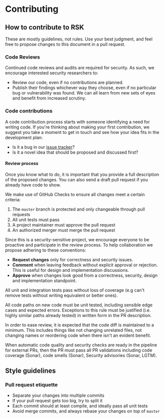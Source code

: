 # Contributing

## How to contribute to RSK

These are mostly guidelines, not rules. Use your best judgment, and feel free to propose changes to this document in a pull request.

### Code Reviews

Continued code reviews and audits are required for security. As such, we encourage interested security researchers to:

- Review our code, even if no contributions are planned.
- Publish their findings whichever way they choose, even if no particular bug or vulnerability was found. We can all learn from new sets of eyes and benefit from increased scrutiny.

### Code contributions

A code contribution process starts with someone identifying a need for writing code. If you're thinking about making your first contribution, we suggest you take a moment to get in touch and see how your idea fits in the development plan:

- Is it a bug in our [issue tracker](https://github.com/rsksmart/liquidity-bridge-contract/issues)?
- Is it a novel idea that should be proposed and discussed first?

#### Review process

Once you know what to do, it is important that you provide a full description of the proposed changes. You can also send a draft pull request if you already have code to show.

We make use of GitHub Checks to ensure all changes meet a certain criteria:

1. The `master` branch is protected and only changeable through pull requests
2. All unit tests must pass
3. A project maintainer must approve the pull request
4. An authorized merger must merge the pull request

Since this is a security-sensitive project, we encourage everyone to be proactive and participate in the review process. To help collaboration we propose adhering to these conventions:

- **Request changes** only for correctness and security issues.
- **Comment** when leaving feedback without explicit approval or rejection. This is useful for design and implementation discussions.
- **Approve** when changes look good from a correctness, security, design and implementation standpoint.

All unit and integration tests pass without loss of coverage (e.g can't remove tests without writing equivalent or better ones).

All code paths on new code must be unit tested, including sensible edge cases and expected errors. Exceptions to this rule must be justified (i.e. highly similar paths already tested) in written form in the PR description.

In order to ease review, it is expected that the code diff is maintained to a minimum. This includes things like not changing unrelated files, not changing names or reordering code when there isn't an evident benefit.

When automatic code quality and security checks are ready in the pipeline for external PRs, then the PR must pass all PR validations including code coverage (Sonar), code smells (Sonar), Security advisories (Sonar, LGTM).

## Style guidelines

### Pull request etiquette

- Separate your changes into multiple commits
- If your pull request gets too big, try to split it
- Each commit should at least compile, and ideally pass all unit tests
- Avoid merge commits, and always rebase your changes on top of `master`

